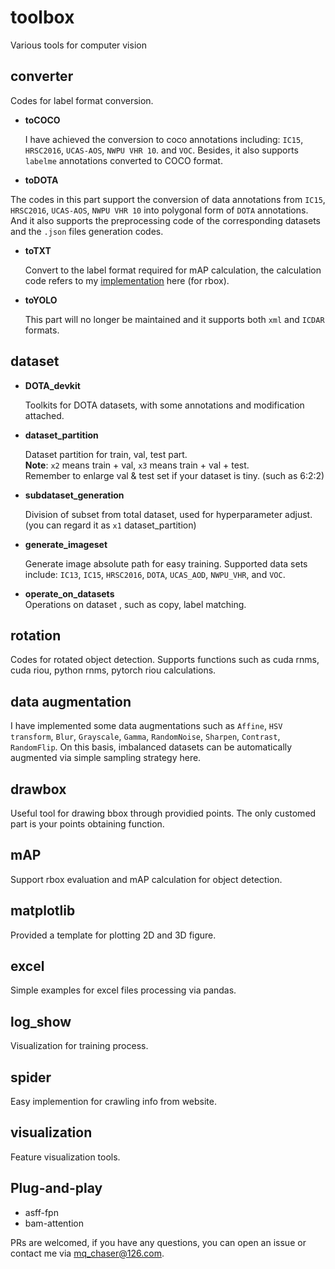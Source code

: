 # toolbox
Various tools for computer vision</br>

## converter 
Codes for label format conversion.</br>
* **toCOCO**</br>

  I have achieved the conversion to coco annotations including: `IC15`, `HRSC2016`, `UCAS-AOS`, `NWPU VHR 10`. and `VOC`. Besides, it also supports `labelme` annotations converted to COCO format.

*  **toDOTA** 

  The codes in this part support the conversion of data annotations from `IC15`, `HRSC2016`, `UCAS-AOS`, `NWPU VHR 10` into polygonal form of `DOTA` annotations. And it also supports the preprocessing code of the corresponding datasets and the `.json` files generation codes.

* **toTXT**  

  Convert to the label format required for mAP calculation, the calculation code refers to my [implementation](https://github.com/ming71/toolbox/tree/master/mAP) here (for rbox).    

* **toYOLO**  

  This part will no longer be maintained and it supports both `xml` and `ICDAR` formats.

## dataset  

* **DOTA_devkit**

  Toolkits for DOTA datasets, with some annotations and modification attached. 

* **dataset_partition**  

  Dataset partition for train, val, test part.  
**Note**: `x2` means train + val, `x3` means train + val + test.  
Remember to enlarge val & test set if your dataset is tiny. (such as 6:2:2)   

* **subdataset_generation**  
  
  Division of subset from total dataset, used for hyperparameter adjust.  
(you can regard it as `x1` dataset_partition)  

* **generate_imageset**    

  Generate image absolute path for easy training. Supported data sets include: `IC13`, `IC15`, `HRSC2016`, `DOTA`, `UCAS_AOD`, `NWPU_VHR`, and `VOC`. 

* **operate_on_datasets**    
  Operations on dataset , such as copy, label matching.     

## rotation

Codes for rotated object detection. Supports functions such as cuda rnms, cuda riou, python rnms, pytorch riou calculations.


## data augmentation  
I have implemented some data augmentations such as `Affine`, `HSV transform`, `Blur`, `Grayscale`, `Gamma`, `RandomNoise`, `Sharpen`, `Contrast`, `RandomFlip`. On this basis, imbalanced datasets can be automatically augmented via simple sampling strategy here.


## drawbox
Useful tool for drawing bbox through providied points. The only customed part is your points obtaining function. 

## mAP
Support rbox evaluation and mAP calculation for object detection.

## matplotlib
Provided a template for plotting 2D and 3D figure.

## excel 
Simple examples for excel files processing via pandas.

## log_show
Visualization for training process.


## spider
Easy implemention for crawling info from website.

## visualization

Feature visualization tools.

## Plug-and-play

* asff-fpn
* bam-attention

PRs are welcomed, if you have any questions, you can open an issue or contact me via mq_chaser@126.com. 